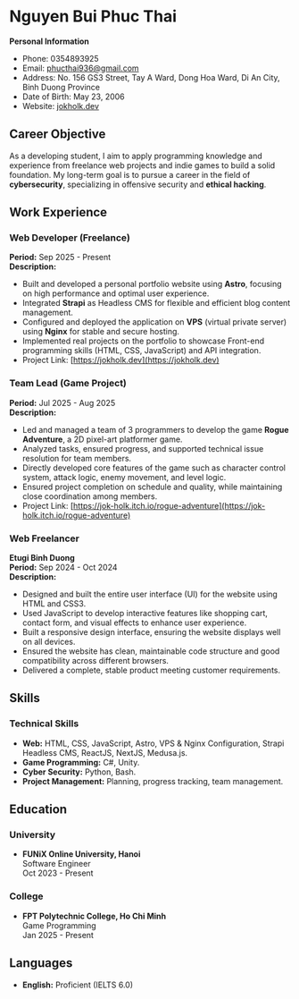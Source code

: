 # Nguyen Bui Phuc Thai

**Personal Information**

-   Phone: 0354893925
-   Email: phucthai936@gmail.com
-   Address: No. 156 GS3 Street, Tay A Ward, Dong Hoa Ward, Di An City, Binh Duong Province
-   Date of Birth: May 23, 2006
-   Website: [jokholk.dev](https://jokholk.dev)

## Career Objective

As a developing student, I aim to apply programming knowledge and experience from freelance web projects and indie games to build a solid foundation. My long-term goal is to pursue a career in the field of **cybersecurity**, specializing in offensive security and **ethical hacking**.

## Work Experience

### Web Developer (Freelance)

**Period:** Sep 2025 - Present <br>
**Description:**

-   Built and developed a personal portfolio website using **Astro**, focusing on high performance and optimal user experience.
-   Integrated **Strapi** as Headless CMS for flexible and efficient blog content management.
-   Configured and deployed the application on **VPS** (virtual private server) using **Nginx** for stable and secure hosting.
-   Implemented real projects on the portfolio to showcase Front-end programming skills (HTML, CSS, JavaScript) and API integration.
-   Project Link: [https://jokholk.dev](https://jokholk.dev)

### Team Lead (Game Project)

**Period:** Jul 2025 - Aug 2025 <br>
**Description:**

-   Led and managed a team of 3 programmers to develop the game **Rogue Adventure**, a 2D pixel-art platformer game.
-   Analyzed tasks, ensured progress, and supported technical issue resolution for team members.
-   Directly developed core features of the game such as character control system, attack logic, enemy movement, and level logic.
-   Ensured project completion on schedule and quality, while maintaining close coordination among members.
-   Project Link: [https://jok-holk.itch.io/rogue-adventure](https://jok-holk.itch.io/rogue-adventure)

### Web Freelancer

**Etugi Binh Duong**  
**Period:** Sep 2024 - Oct 2024 <br>
**Description:**

-   Designed and built the entire user interface (UI) for the website using HTML and CSS3.
-   Used JavaScript to develop interactive features like shopping cart, contact form, and visual effects to enhance user experience.
-   Built a responsive design interface, ensuring the website displays well on all devices.
-   Ensured the website has clean, maintainable code structure and good compatibility across different browsers.
-   Delivered a complete, stable product meeting customer requirements.

## Skills

### Technical Skills

-   **Web:** HTML, CSS, JavaScript, Astro, VPS & Nginx Configuration, Strapi Headless CMS, ReactJS, NextJS, Medusa.js.
-   **Game Programming:** C#, Unity.
-   **Cyber Security:** Python, Bash.
-   **Project Management:** Planning, progress tracking, team management.

## Education

### University

-   **FUNiX Online University, Hanoi**  
    Software Engineer  
    Oct 2023 - Present

### College

-   **FPT Polytechnic College, Ho Chi Minh**  
    Game Programming  
    Jan 2025 - Present

## Languages

-   **English:** Proficient (IELTS 6.0)
